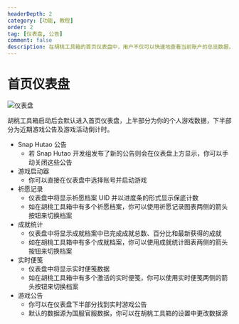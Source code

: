 ```yaml
---
headerDepth: 2
category: [功能, 教程]
order: 2
tag: [仪表盘, 公告]
comment: false
description: 在胡桃工具箱的首页仪表盘中，用户不仅可以快速地查看当前账户的总览数据，还可以查看实时的游戏内公告。
---
```


# 首页仪表盘

![仪表盘](https://img.alicdn.com/imgextra/i2/1797064093/O1CN01Nlz8ca1g6e0tyxrBa_!!1797064093.png_.webp)

胡桃工具箱启动后会默认进入首页仪表盘，上半部分为你的个人游戏数据，下半部分为近期游戏公告及游戏活动倒计时。

- Snap Hutao 公告
  - 若 Snap Hutao 开发组发布了新的公告则会在仪表盘上方显示，你可以手动关闭这些公告
- 游戏启动器
  - 你可以直接在仪表盘中选择账号并启动游戏
- 祈愿记录
  - 仪表盘中将显示祈愿档案 UID 并以进度条的形式显示保底计数
  - 如在胡桃工具箱中有多个祈愿档案，你可以使用祈愿记录图表两侧的箭头按钮来切换档案
- 成就统计
  - 仪表盘中将显示成就档案中已完成成就总数、百分比和最新获得的成就
  - 如在胡桃工具箱中有多个成就档案，你可以使用成就统计图表两侧的箭头按钮来切换档案
- 实时便笺
  - 仪表盘中将显示实时便笺数据
  - 如在胡桃工具箱中有多个激活的实时便笺，你可以使用实时便笺两侧的箭头按钮来切换档案
- 游戏公告
  - 你可以在仪表盘下半部分找到实时游戏公告
  - 默认的数据源为国服官服数据，你可以在胡桃工具箱的设置中更改数据源
